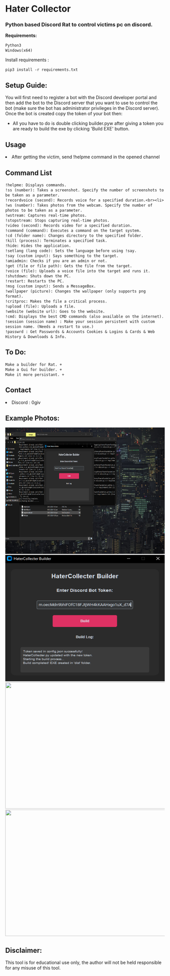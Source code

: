 
# Hater Collector
 <h3>Python based Discord Rat to control victims pc on discord.</h3>
 
  
 **Requirements:**
```
Python3
Windows(x64)
```
Install requirements :
```
pip3 install -r requirements.txt
```

## **Setup Guide:**
You will first need to register a bot with the Discord developer portal and then add the bot to the Discord server that you want to use to control the bot (make sure the bot has administrator privileges in the Discord server).
Once the bot is created copy the token of your bot then:

- All you have to do is double clicking builder.pyw after giving a token you are ready to build the exe by clicking 'Build EXE' button.


## **Usage**
<li>
 After getting the victim, send !helpme command in the opened channel</li>
 
## **Command List**
```
!helpme: Displays commands.
!ss (number): Takes a screenshot. Specify the number of screenshots to be taken as a parameter.
!recordvoice (second): Records voice for a specified duration.<br><li>
!ws (number): Takes photos from the webcam. Specify the number of photos to be taken as a parameter.
!wstream: Captures real-time photos.
!stopstream: Stops capturing real-time photos.
!video (second): Records video for a specified duration.
!command (command): Executes a command on the target system.
!cd (folder name): Changes directory to the specified folder.
!kill (process): Terminates a specified task.
!hide: Hides the application.
!setlang (lang code): Sets the language before using !say.
!say (custom input): Says something to the target.
!amiadmin: Checks if you are an admin or not.
!get (file or file path): Gets the file from the target.
!voice (file): Uploads a voice file into the target and runs it.
!shutdown: Shuts down the PC.
!restart: Restarts the PC.
!msg (custom input): Sends a MessageBox.
!wallpaper (picture): Changes the wallpaper (only supports png format).
!critproc: Makes the file a critical process.
!upload (file): Uploads a file.
!website (website url): Goes to the website.
!cmd: Displays the best CMD commands (also available on the internet).
!session (session name) : Make your session persistent with custom session name. (Needs a restart to use.)
!passwrd : Get Passwords & Accounts Cookies & Logins & Cards & Web History & Downloads & Info.
```
## **To Do:**
```
Make a builder for Rat. +
Make a Gui for builder. +
Make it more persistant. +
```
## **Contact**
<li>Discord : 0giv

## **Example Photos:**
<img src="photos/Screenshot (43).png" width="600" height="400"><br>
<img src="photos/Screenshot (37).png" width="600" height="400"><br>
<img src="photos/photo_5776046485983575576_y.jpg" width="600" height="400"><br>
<img src="photos/photo_5776046485983575577_y.jpg" width="600" height="400"><br>


## **Disclaimer:**

This tool is for educational use only, the author will not be held responsible for any misuse of this tool.
